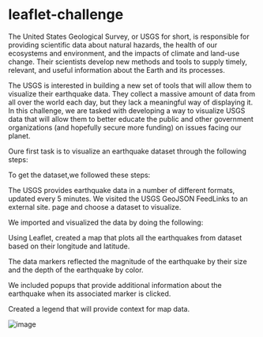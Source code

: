 # leaflet-challenge

The United States Geological Survey, or USGS for short, is responsible for providing scientific data about natural hazards, the health of our ecosystems and environment, and the impacts of climate and land-use change. Their scientists develop new methods and tools to supply timely, relevant, and useful information about the Earth and its processes.

The USGS is interested in building a new set of tools that will allow them to visualize their earthquake data. They collect a massive amount of data from all over the world each day, but they lack a meaningful way of displaying it. In this challenge, we are tasked with developing a way to visualize USGS data that will allow them to better educate the public and other government organizations (and hopefully secure more funding) on issues facing our planet.

Oure first task is to visualize an earthquake dataset through the following steps:

 To get the dataset,we followed these steps:

The USGS provides earthquake data in a number of different formats, updated every 5 minutes. We visited the USGS GeoJSON FeedLinks to an external site. page and choose a dataset to visualize. 

 We imported  and visualized the data by doing the following:

Using Leaflet, created a map that plots all the earthquakes from  dataset based on their longitude and latitude.

The data markers  reflected the magnitude of the earthquake by their size and the depth of the earthquake by color. 

We included popups that provide additional information about the earthquake when its associated marker is clicked.

Created a legend that will provide context for  map data.

![image](https://static.bc-edx.com/data/dl-1-2/m15/lms/img/2-BasicMap.jpg)
